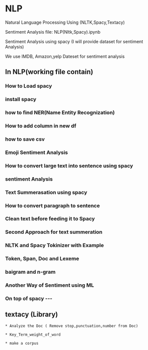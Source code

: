 # NLP
Natural Language Processing Using (NLTK,Spacy,Textacy)

Sentiment Analysis file: NLP(Nltk,Spacy).ipynb

Sentiment Analysis using spacy (I will provide dataset for sentiment Analysis)

We use IMDB, Amazon,yelp Dateset for sentiment analysis



## In NLP(working file contain)

### How to Load spacy

### install spacy

### how to find NER(Name Entity Recognization)

### How to add column in new df

### how to save csv

### Emoji Sentiment Analysis

### How to convert large text into sentence using spacy

### sentiment Analysis

### Text Summerasation using spacy

### How to convert paragraph to sentence

### Clean text before feeding it to Spacy

### Second Approach for text summeration

### NLTK and Spacy Tokinizer with Example

### Token, Span, Doc and Lexeme

### baigram and n-gram

### Another Way of Sentiment using ML


### On top of spacy ---

## textacy (Library)

	* Analyze the Doc ( Remove stop,punctuation,number from Doc)
	
	* Key_Term_weight_of_word
	
	* make a corpus
